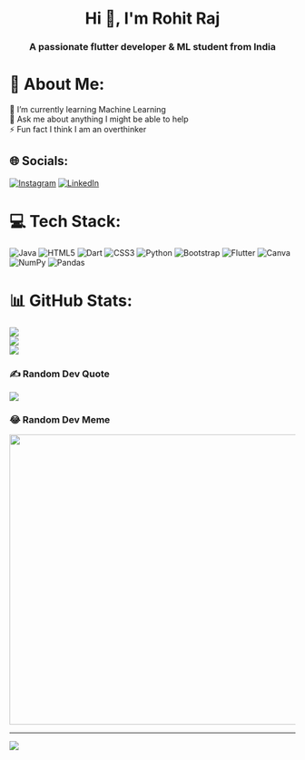 <h1 align="center">Hi 👋, I'm Rohit Raj</h1>
<h3 align="center">A passionate flutter developer & ML student from India</h3>

# 💫 About Me:
🌱 I’m currently learning Machine Learning<br>💬 Ask me about anything I might be able to help<br>⚡ Fun fact I think I am an overthinker


## 🌐 Socials:
[![Instagram](https://img.shields.io/badge/Instagram-%23E4405F.svg?logo=Instagram&logoColor=white)](https://instagram.com/rohit10.ig) [![LinkedIn](https://img.shields.io/badge/LinkedIn-%230077B5.svg?logo=linkedin&logoColor=white)](https://linkedin.com/in/irohitraj) 

# 💻 Tech Stack:
![Java](https://img.shields.io/badge/java-%23ED8B00.svg?style=for-the-badge&logo=java&logoColor=white) ![HTML5](https://img.shields.io/badge/html5-%23E34F26.svg?style=for-the-badge&logo=html5&logoColor=white) ![Dart](https://img.shields.io/badge/dart-%230175C2.svg?style=for-the-badge&logo=dart&logoColor=white) ![CSS3](https://img.shields.io/badge/css3-%231572B6.svg?style=for-the-badge&logo=css3&logoColor=white) ![Python](https://img.shields.io/badge/python-3670A0?style=for-the-badge&logo=python&logoColor=ffdd54) ![Bootstrap](https://img.shields.io/badge/bootstrap-%23563D7C.svg?style=for-the-badge&logo=bootstrap&logoColor=white) ![Flutter](https://img.shields.io/badge/Flutter-%2302569B.svg?style=for-the-badge&logo=Flutter&logoColor=white) ![Canva](https://img.shields.io/badge/Canva-%2300C4CC.svg?style=for-the-badge&logo=Canva&logoColor=white) ![NumPy](https://img.shields.io/badge/numpy-%23013243.svg?style=for-the-badge&logo=numpy&logoColor=white) ![Pandas](https://img.shields.io/badge/pandas-%23150458.svg?style=for-the-badge&logo=pandas&logoColor=white)
# 📊 GitHub Stats:
![](https://github-readme-stats.vercel.app/api?username=Rohit10gt&theme=dark&hide_border=false&include_all_commits=false&count_private=false)<br/>
![](https://github-readme-streak-stats.herokuapp.com/?user=Rohit10gt&theme=dark&hide_border=false)<br/>
![](https://github-readme-stats.vercel.app/api/top-langs/?username=Rohit10gt&theme=dark&hide_border=false&include_all_commits=false&count_private=false&layout=compact)

### ✍️ Random Dev Quote
![](https://quotes-github-readme.vercel.app/api?type=horizontal&theme=radical)

### 😂 Random Dev Meme
<img src="https://random-memer.herokuapp.com/" width="512px"/>

---
[![](https://visitcount.itsvg.in/api?id=Rohit10gt&icon=0&color=0)](https://visitcount.itsvg.in)

<!-- Proudly created with GPRM ( https://gprm.itsvg.in ) -->
